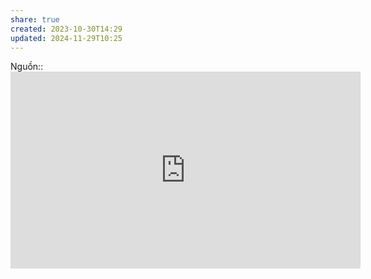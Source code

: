 ```yaml
---
share: true
created: 2023-10-30T14:29
updated: 2024-11-29T10:25
---
```

Nguồn:: <iframe width="560" height="315" src="https://www.youtube.com/embed/2pL28CcEijU?si=W3SaPP-aNkCgJyOM&t=810" title="YouTube video player" frameborder="0" allow="accelerometer; autoplay; clipboard-write; encrypted-media; gyroscope; picture-in-picture; web-share" referrerpolicy="strict-origin-when-cross-origin" allowfullscreen></iframe>